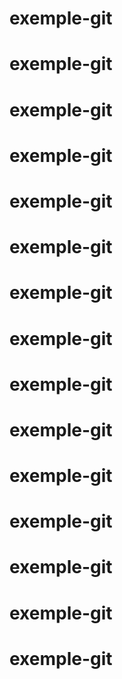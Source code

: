 # exemple-git
# exemple-git
# exemple-git
# exemple-git
# exemple-git
# exemple-git
# exemple-git
# exemple-git
# exemple-git
# exemple-git
# exemple-git
# exemple-git
# exemple-git
# exemple-git
# exemple-git
